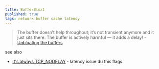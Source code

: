 ```yaml
---
title: BufferBloat
published: true
tags: network buffer cache latency
---
```

> The buffer doesn’t help throughput; it’s not transient anymore and it just sits there. The buffer is actively harmful — it adds a delay! - [Unbloating the buffers](https://blog.apnic.net/2024/02/12/unbloating-the-buffers/)

see also
- [	It's always TCP_NODELAY](https://news.ycombinator.com/item?id=40310896) - latency issue du this flags
